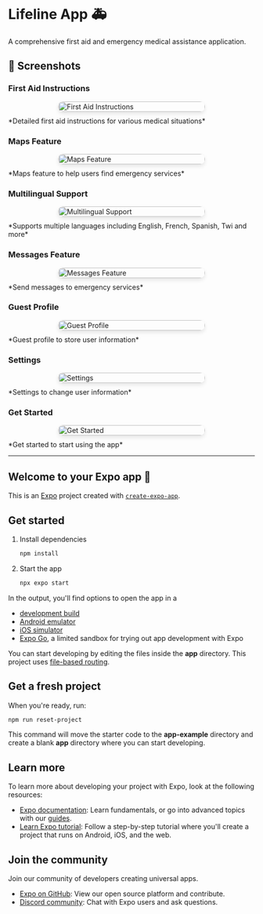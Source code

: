 # Lifeline App 🚑

A comprehensive first aid and emergency medical assistance application.

## 📱 Screenshots

### First Aid Instructions
<div style="display: flex; justify-content: center; margin: 10px 0;">
  <img src="screenshots/image8.jpeg" alt="First Aid Instructions" style="max-width: 300px; width: 100%; height: auto; border-radius: 10px; box-shadow: 0 4px 8px rgba(0,0,0,0.1);">
</div>
*Detailed first aid instructions for various medical situations*

### Maps Feature
<div style="display: flex; justify-content: center; margin: 10px 0;">
  <img src="screenshots/image10.jpeg" alt="Maps Feature" style="max-width: 300px; width: 100%; height: auto; border-radius: 10px; box-shadow: 0 4px 8px rgba(0,0,0,0.1);">
</div>
*Maps feature to help users find emergency services*

### Multilingual Support
<div style="display: flex; justify-content: center; margin: 10px 0;">
  <img src="screenshots/image2.jpeg" alt="Multilingual Support" style="max-width: 300px; width: 100%; height: auto; border-radius: 10px; box-shadow: 0 4px 8px rgba(0,0,0,0.1);">
</div>
*Supports multiple languages including English, French, Spanish, Twi and more*

### Messages Feature
<div style="display: flex; justify-content: center; margin: 10px 0;">
  <img src="screenshots/image1.jpeg" alt="Messages Feature" style="max-width: 300px; width: 100%; height: auto; border-radius: 10px; box-shadow: 0 4px 8px rgba(0,0,0,0.1);">
</div>
*Send messages to emergency services*

### Guest Profile
<div style="display: flex; justify-content: center; margin: 10px 0;">
  <img src="screenshots/image5.jpeg" alt="Guest Profile" style="max-width: 300px; width: 100%; height: auto; border-radius: 10px; box-shadow: 0 4px 8px rgba(0,0,0,0.1);">
</div>
*Guest profile to store user information*

### Settings
<div style="display: flex; justify-content: center; margin: 10px 0;">
  <img src="screenshots/image3.jpeg" alt="Settings" style="max-width: 300px; width: 100%; height: auto; border-radius: 10px; box-shadow: 0 4px 8px rgba(0,0,0,0.1);">
</div>
*Settings to change user information*

### Get Started
<div style="display: flex; justify-content: center; margin: 10px 0;">
  <img src="screenshots/image7.jpeg" alt="Get Started" style="max-width: 300px; width: 100%; height: auto; border-radius: 10px; box-shadow: 0 4px 8px rgba(0,0,0,0.1);">
</div>
*Get started to start using the app*

---

## Welcome to your Expo app 👋

This is an [Expo](https://expo.dev) project created with [`create-expo-app`](https://www.npmjs.com/package/create-expo-app).

## Get started

1. Install dependencies

   ```bash
   npm install
   ```

2. Start the app

   ```bash
   npx expo start
   ```

In the output, you'll find options to open the app in a

- [development build](https://docs.expo.dev/develop/development-builds/introduction/)
- [Android emulator](https://docs.expo.dev/workflow/android-studio-emulator/)
- [iOS simulator](https://docs.expo.dev/workflow/ios-simulator/)
- [Expo Go](https://expo.dev/go), a limited sandbox for trying out app development with Expo

You can start developing by editing the files inside the **app** directory. This project uses [file-based routing](https://docs.expo.dev/router/introduction).

## Get a fresh project

When you're ready, run:

```bash
npm run reset-project
```

This command will move the starter code to the **app-example** directory and create a blank **app** directory where you can start developing.

## Learn more

To learn more about developing your project with Expo, look at the following resources:

- [Expo documentation](https://docs.expo.dev/): Learn fundamentals, or go into advanced topics with our [guides](https://docs.expo.dev/guides).
- [Learn Expo tutorial](https://docs.expo.dev/tutorial/introduction/): Follow a step-by-step tutorial where you'll create a project that runs on Android, iOS, and the web.

## Join the community

Join our community of developers creating universal apps.

- [Expo on GitHub](https://github.com/expo/expo): View our open source platform and contribute.
- [Discord community](https://chat.expo.dev): Chat with Expo users and ask questions.
